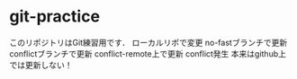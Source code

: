 # git-practice
このリポジトリはGit練習用です．
ローカルリポで変更
no-fastブランチで更新
conflictブランチで更新
conflict-remote上で更新  conflict発生
本来はgithub上では更新しない！